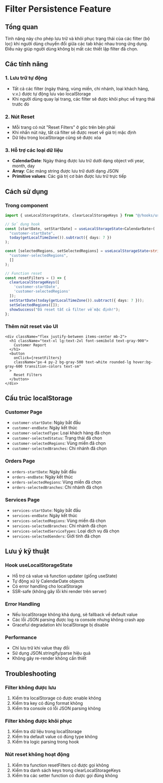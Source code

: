 # Filter Persistence Feature

## Tổng quan
Tính năng này cho phép lưu trữ và khôi phục trạng thái của các filter (bộ lọc) khi người dùng chuyển đổi giữa các tab khác nhau trong ứng dụng. Điều này giúp người dùng không bị mất các thiết lập filter đã chọn.

## Các tính năng

### 1. Lưu trữ tự động
- Tất cả các filter (ngày tháng, vùng miền, chi nhánh, loại khách hàng, v.v.) được tự động lưu vào localStorage
- Khi người dùng quay lại trang, các filter sẽ được khôi phục về trạng thái trước đó

### 2. Nút Reset
- Mỗi trang có nút "Reset Filters" ở góc trên bên phải
- Khi nhấn nút này, tất cả filter sẽ được reset về giá trị mặc định
- Dữ liệu trong localStorage cũng sẽ được xóa

### 3. Hỗ trợ các loại dữ liệu
- **CalendarDate**: Ngày tháng được lưu trữ dưới dạng object với year, month, day
- **Array**: Các mảng string được lưu trữ dưới dạng JSON
- **Primitive values**: Các giá trị cơ bản được lưu trữ trực tiếp

## Cách sử dụng

### Trong component
```typescript
import { useLocalStorageState, clearLocalStorageKeys } from "@/hooks/useLocalStorageState";

// Sử dụng hook
const [startDate, setStartDate] = useLocalStorageState<CalendarDate>(
  "customer-startDate",
  today(getLocalTimeZone()).subtract({ days: 7 })
);

const [selectedRegions, setSelectedRegions] = useLocalStorageState<string[]>(
  "customer-selectedRegions", 
  []
);

// Function reset
const resetFilters = () => {
  clearLocalStorageKeys([
    'customer-startDate',
    'customer-selectedRegions'
  ]);
  setStartDate(today(getLocalTimeZone()).subtract({ days: 7 }));
  setSelectedRegions([]);
  showSuccess("Đã reset tất cả filter về mặc định!");
};
```

### Thêm nút reset vào UI
```tsx
<div className="flex justify-between items-center mb-2">
  <h1 className="text-xl lg:text-2xl font-semibold text-gray-900">
    Customer Report
  </h1>
  <button
    onClick={resetFilters}
    className="px-4 py-2 bg-gray-500 text-white rounded-lg hover:bg-gray-600 transition-colors text-sm"
  >
    Reset Filters
  </button>
</div>
```

## Cấu trúc localStorage

### Customer Page
- `customer-startDate`: Ngày bắt đầu
- `customer-endDate`: Ngày kết thúc
- `customer-selectedType`: Loại khách hàng đã chọn
- `customer-selectedStatus`: Trạng thái đã chọn
- `customer-selectedRegions`: Vùng miền đã chọn
- `customer-selectedBranches`: Chi nhánh đã chọn

### Orders Page
- `orders-startDate`: Ngày bắt đầu
- `orders-endDate`: Ngày kết thúc
- `orders-selectedRegions`: Vùng miền đã chọn
- `orders-selectedBranches`: Chi nhánh đã chọn

### Services Page
- `services-startDate`: Ngày bắt đầu
- `services-endDate`: Ngày kết thúc
- `services-selectedRegions`: Vùng miền đã chọn
- `services-selectedBranches`: Chi nhánh đã chọn
- `services-selectedServiceTypes`: Loại dịch vụ đã chọn
- `services-selectedGenders`: Giới tính đã chọn

## Lưu ý kỹ thuật

### Hook useLocalStorageState
- Hỗ trợ cả value và function updater (giống useState)
- Tự động xử lý CalendarDate objects
- Có error handling cho localStorage
- SSR-safe (không gây lỗi khi render trên server)

### Error Handling
- Nếu localStorage không khả dụng, sẽ fallback về default value
- Các lỗi JSON parsing được log ra console nhưng không crash app
- Graceful degradation khi localStorage bị disable

### Performance
- Chỉ lưu trữ khi value thay đổi
- Sử dụng JSON.stringify/parse hiệu quả
- Không gây re-render không cần thiết

## Troubleshooting

### Filter không được lưu
1. Kiểm tra localStorage có được enable không
2. Kiểm tra key có đúng format không
3. Kiểm tra console có lỗi JSON parsing không

### Filter không được khôi phục
1. Kiểm tra dữ liệu trong localStorage
2. Kiểm tra default value có đúng type không
3. Kiểm tra logic parsing trong hook

### Nút reset không hoạt động
1. Kiểm tra function resetFilters có được gọi không
2. Kiểm tra danh sách keys trong clearLocalStorageKeys
3. Kiểm tra các setter function có được gọi đúng không 